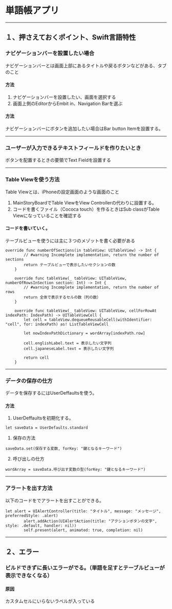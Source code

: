 # 単語帳アプリ
***
## １、押さえておくポイント、Swift言語特性
### ナビゲーションバーを設置したい場合
ナビゲーションバーとは画面上部にあるタイトルや戻るボタンなどがある、タブのこと  
#### 方法
1. ナビゲーションバーを設置したい、画面を選択する  
1. 画面上側のEditorからEmbit in、Navigation Barを選ぶ  
#### 方法
ナビゲーションバーにボタンを追加したい場合はBar button Itemを設置する。  

---

### ユーザーが入力できるテキストフィールドを作りたいとき
ボタンを配置するときの要領でText Fieldを設置する  

---

### Table Viewを使う方法
Table Viewとは、iPhoneの設定画面のような画面のこと  

1. MainStoryBoardでTable ViewをView Controllerの代わりに設置する。
1. コードを書くファイル（Cococa touch）を作るときはSub classがTable Viewになっていることを確認する

#### コードを書いていく。
テーブルビューを使うには主に３つのメゾットを書く必要がある
```
override func numberOfSections(in tableView: UITableView) -> Int {
        // #warning Incomplete implementation, return the number of sections
        return テーブルビューで表示したいセクションの数
    }

    override func tableView(_ tableView: UITableView, numberOfRowsInSection section: Int) -> Int {
        // #warning Incomplete implementation, return the number of rows
        return 全体で表示するセルの数（列の数）
    }

    override func tableView(_ tableView: UITableView, cellForRowAt indexPath: IndexPath) -> UITableViewCell {
        let cell = tableView.dequeueReusableCell(withIdentifier: "cell", for: indexPath) as! ListTableViewCell
        
        let nowIndexPathDictionary = wordArray[indexPath.row]
        
        cell.englishLabel.text = 表示したい文字列
        cell.japaneseLabel.text = 表示したい文字列

        return cell
    }
```

---

### データの保存の仕方
データを保存するにはUserDeffaultsを使う。
#### 方法
1. UserDeffaultsを初期化する。
```
let saveData = UserDefaults.standard
```
1. 保存の方法
```
saveData.set(保存する変数, forKey: "鍵となるキーワード")
```
2. 呼び出しの仕方
```
wordArray = saveData.呼び出す変数の型(forKey: "鍵となるキーワード")
```

---

### アラートを出す方法
以下のコードをでアラートを出すことができる。
```
let alert = UIAlertController(title: "タイトル", message: "メッセージ", preferredStyle: .alert)
        alert.addAction(UIAlertAction(title: "アクションボタンの文字", style: .default, handler: nil))
        self.present(alert, animated: true, completion: nil)
```

___

## ２、エラー

### ビルドできずに長いエラーがでる。（単語を足すとテーブルビューが表示できなくなる）
#### 原因
カスタムセルにいらないラベルが入っている
